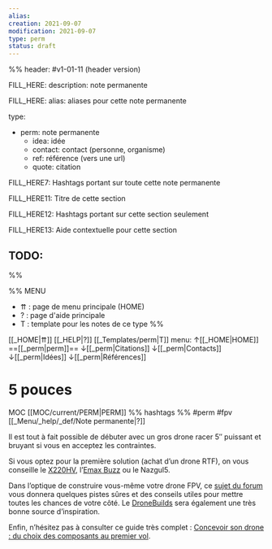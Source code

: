 ```yaml
---
alias:
creation: 2021-09-07
modification: 2021-09-07
type: perm
status: draft
---
```


%%
header: #v1-01-11 (header version)

FILL_HERE:
description: note permanente

FILL_HERE:
alias: aliases pour cette note permanente

type:
- perm: note permanente
  - idea: idée
  - contact: contact (personne, organisme)
  - ref: référence (vers une url)
  - quote: citation

FILL_HERE7:
Hashtags portant sur toute cette note permanente

FILL_HERE11:
Titre de cette section

FILL_HERE12:
Hashtags portant sur cette section seulement

FILL_HERE13:
Aide contextuelle pour cette section

TODO:
- 
%%

%% MENU
- ⇈ : page de menu principale (HOME)
- ? : page d'aide principale
- T : template pour les notes de ce type
%%

[[_HOME|⇈]] [[_HELP|?]] [[_Templates/perm|T]] menu: ↑[[_HOME|HOME]] ==[[_perm|perm]]== ↓[[_perm|Citations]] ↓[[_perm|Contacts]] ↓[[_perm|Idées]] ↓[[_perm|Références]]

# 5 pouces
MOC [[MOC/current/PERM|PERM]] %% hashtags %% #perm #fpv [[_Menu/_help/_def/Note permanente|?]]

Il est tout à fait possible de débuter avec un gros drone racer 5″ puissant et bruyant si vous en acceptez les contraintes.

Si vous optez pour la première solution (achat d’un drone RTF), on vous conseille le [X220HV](https://www.wearefpv.fr/test-eachine-wizard-x220hv-20190114/), l’[Emax Buzz](https://www.wearefpv.fr/test-emax-buzz-20190510/) ou le Nazgul5.

Dans l’optique de construire vous-même votre drone FPV, ce [sujet du forum](https://forum.wearefpv.fr/topic/9695-build-milieu-de-gamme-2020-5-6s/) vous donnera quelques pistes sûres et des conseils utiles pour mettre toutes les chances de votre côté. Le [DroneBuilds](https://forum.wearefpv.fr/71-dronebuilds/) sera également une très bonne source d’inspiration.

Enfin, n’hésitez pas à consulter ce guide très complet : [Concevoir son drone : du choix des composants au premier vol](https://labo.sitagg.com/2019/01/20/concevoir-son-drone-du-choix-des-composants-au-premier-vol/).
